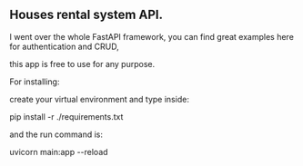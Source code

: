 Houses rental system API.
------------------------

I went over the whole FastAPI framework, you can find great examples here for authentication and CRUD,

this app is free to use for any purpose.

For installing:

create your virtual environment and type inside:

pip install -r ./requirements.txt

and the run command is:

uvicorn main:app --reload
